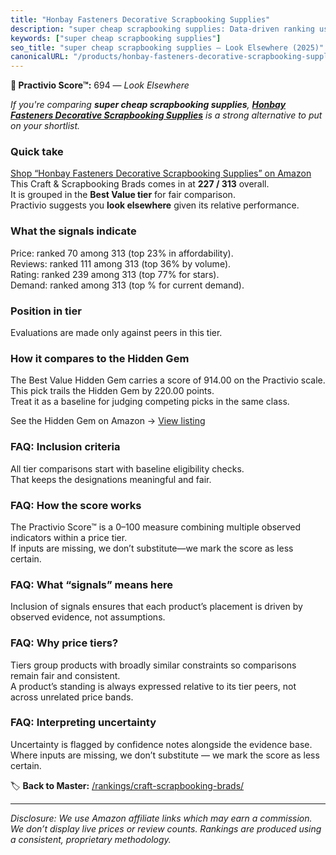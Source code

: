 ```yaml
---
title: "Honbay Fasteners Decorative Scrapbooking Supplies"
description: "super cheap scrapbooking supplies: Data-driven ranking using the Practivio Score™. Positioned by quality, value, demand, findability, momentum."
keywords: ["super cheap scrapbooking supplies"]
seo_title: "super cheap scrapbooking supplies — Look Elsewhere (2025)"
canonicalURL: "/products/honbay-fasteners-decorative-scrapbooking-supplies-B093BMXW91/"
---
```


**🚫 Practivio Score™:** 694 — _Look Elsewhere_


*If you're comparing **super cheap scrapbooking supplies**, **[Honbay Fasteners Decorative Scrapbooking Supplies](https://www.amazon.com/dp/B093BMXW91?tag=practivio-20)** is a strong alternative to put on your shortlist.*
### Quick take
[Shop “Honbay Fasteners Decorative Scrapbooking Supplies” on Amazon](https://www.amazon.com/dp/B093BMXW91?tag=practivio-20)
This Craft & Scrapbooking Brads comes in at **227 / 313** overall.  
It is grouped in the **Best Value tier** for fair comparison.  
Practivio suggests you **look elsewhere** given its relative performance.

### What the signals indicate
Price: ranked 70 among 313 (top 23% in affordability).  
Reviews: ranked 111 among 313 (top 36% by volume).  
Rating: ranked 239 among 313 (top 77% for stars).  
Demand: ranked  among 313 (top % for current demand).

### Position in tier
Evaluations are made only against peers in this tier.

### How it compares to the Hidden Gem
The Best Value Hidden Gem carries a score of 914.00 on the Practivio scale.  
This pick trails the Hidden Gem by 220.00 points.  
Treat it as a baseline for judging competing picks in the same class.  

See the Hidden Gem on Amazon → [View listing](https://www.amazon.com/dp/B08BKGLB16?tag=practivio-20)

### FAQ: Inclusion criteria
All tier comparisons start with baseline eligibility checks.  
That keeps the designations meaningful and fair.

### FAQ: How the score works
The Practivio Score™ is a 0–100 measure combining multiple observed indicators within a price tier.  
If inputs are missing, we don’t substitute—we mark the score as less certain.

### FAQ: What “signals” means here
Inclusion of signals ensures that each product’s placement is driven by observed evidence, not assumptions.

### FAQ: Why price tiers?
Tiers group products with broadly similar constraints so comparisons remain fair and consistent.  
A product’s standing is always expressed relative to its tier peers, not across unrelated price bands.

### FAQ: Interpreting uncertainty
Uncertainty is flagged by confidence notes alongside the evidence base.  
Where inputs are missing, we don’t substitute — we mark the score as less certain.


🏷️ **Back to Master:** [/rankings/craft-scrapbooking-brads/](/rankings/craft-scrapbooking-brads/)

---
_Disclosure: We use Amazon affiliate links which may earn a commission. We don’t display live prices or review counts. Rankings are produced using a consistent, proprietary methodology._
